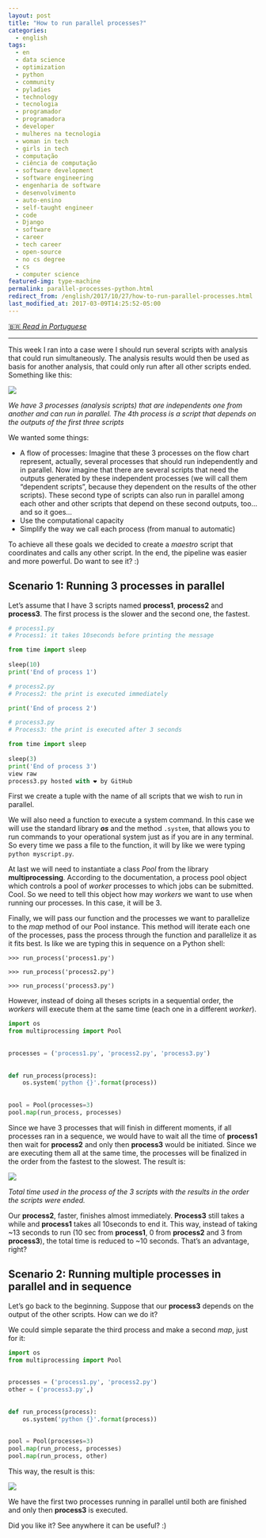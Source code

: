 ```yaml
---
layout: post
title: "How to run parallel processes?"
categories:
  - english
tags:
  - en 
  - data science 
  - optimization
  - python
  - community 
  - pyladies
  - technology
  - tecnologia
  - programador
  - programadora
  - developer
  - mulheres na tecnologia
  - woman in tech
  - girls in tech
  - computação
  - ciência de computação
  - software development
  - software engineering
  - engenharia de software
  - desenvolvimento
  - auto-ensino
  - self-taught engineer
  - code
  - Django
  - software
  - career
  - tech career
  - open-source
  - no cs degree
  - cs
  - computer science
featured-img: type-machine
permalink: parallel-processes-python.html
redirect_from: /english/2017/10/27/how-to-run-parallel-processes.html
last_modified_at: 2017-03-09T14:25:52-05:00
---
```


[🇧🇷 *Read in Portuguese*]({{base}}/processos-em-paralelo-python.html)

---

This week I ran into a case were I should run several scripts with analysis that could run simultaneously. The analysis results would then be used as basis for another analysis, that could only run after all other scripts ended. Something like this:

![](https://i.imgur.com/XuMDlhb.png)

*We have 3 processes (analysis scripts) that are independents one from another and can run in parallel. The 4th process is a script that depends on the outputs of the first three scripts*

We wanted some things:

* A flow of processes: Imagine that these 3 processes on the flow chart represent, actually, several processes that should run independently and in parallel. Now imagine that there are several scripts that need the outputs generated by these independent processes (we will call them “dependent scripts”, because they dependent on the results of the other scripts). These second type of scripts can also run in parallel among each other and other scripts that depend on these second outputs, too… and so it goes…
* Use the computational capacity
* Simplify the way we call each process (from manual to automatic)

To achieve all these goals we decided to create a *maestro* script that coordinates 
and calls any other script. In the end, the pipeline was easier and more powerful. Do want to see it? :)

## Scenario 1: Running 3 processes in parallel

Let’s assume that I have 3 scripts named **process1**, **process2** and **process3**. 
The first process is the slower and the second one, the fastest.

```python
# process1.py
# Process1: it takes 10seconds before printing the message

from time import sleep                                                          
                                                                                
sleep(10)                                                                       
print('End of process 1')
```

```python
# process2.py
# Process2: the print is executed immediately

print('End of process 2')
```

```python
# process3.py
# Process3: the print is executed after 3 seconds

from time import sleep                                                          
                                                                                
sleep(3)                                                                       
print('End of process 3')
view raw
process3.py hosted with ❤ by GitHub 
```

First we create a tuple with the name of all scripts that we wish to run in parallel.

We will also need a function to execute a system command. In this case we will use the standard library 
***os*** and the method `.system`, that allows you to run commands to your operational 
system just as if you are in any terminal. So every time we pass a file to the function, it will by like we were typing `python myscript.py`.

At last we will need to instantiate a class *Pool* from the library **multiprocessing**. 
According to the documentation, a process pool object which controls a pool of *worker* processes to 
which jobs can be submitted. Cool. So we need to tell this object how may *workers* we want to 
use when running our processes. In this case, it will be 3.

Finally, we will pass our function and the processes we want to parallelize to the *map* method of our Pool instance. This method will iterate each one of the processes, pass the process through the function and parallelize it as it fits best. Is like we are typing this in sequence on a Python shell:

`>>> run_process('process1.py')`

`>>> run_process('process2.py')`

`>>> run_process('process3.py')`

However, instead of doing all theses scripts in a sequential order, the *workers* will 
execute them at the same time (each one in a different *worker*).

```python
import os                                                                       
from multiprocessing import Pool                                                
                                                                                
                                                                                
processes = ('process1.py', 'process2.py', 'process3.py')                                    
                                                  
                                                                                
def run_process(process):                                                             
    os.system('python {}'.format(process))                                       
                                                                                
                                                                                
pool = Pool(processes=3)                                                        
pool.map(run_process, processes) 
```

Since we have 3 processes that will finish in different moments, 
if all processes ran in a sequence, we would have to wait all the time of **process1** 
then wait for **process2** and only then **process3** would be initiated. 
Since we are executing them all at the same time, the processes will be finalized in the order from the fastest to the slowest. The result is:

![](https://i.imgur.com/2rI9yJM.png)

*Total time used in the process of the 3 scripts with the results in the order the scripts were ended.*


Our **process2**, faster, finishes almost immediately. **Process3** still takes a while and 
**process1** takes all 10seconds to end it. This way, instead of taking ~13 seconds to run 
(10 sec from **process1**, 0 from **process2** and 3 from **process3**), 
the total time is reduced to ~10 seconds. That’s an advantage, right?

## Scenario 2: Running multiple processes in parallel and in sequence

Let’s go back to the beginning. Suppose that our **process3** depends on the 
output of the other scripts. How can we do it?

We could simple separate the third process and make a second *map*, just for it:

```python
import os                                                                       
from multiprocessing import Pool                                                
                                                                                
                                                                                
processes = ('process1.py', 'process2.py')                                    
other = ('process3.py',)
                                                  
                                                                                
def run_process(process):                                                             
    os.system('python {}'.format(process))                                       
                                                                                
                                                                                
pool = Pool(processes=3)                                                        
pool.map(run_process, processes) 
pool.map(run_process, other) 
```

This way, the result is this:

![](https://i.imgur.com/SvmtS0H.png)

We have the first two processes running in parallel until both are finished and only then 
**process3** is executed.

Did you like it? See anywhere it can be useful? :)
